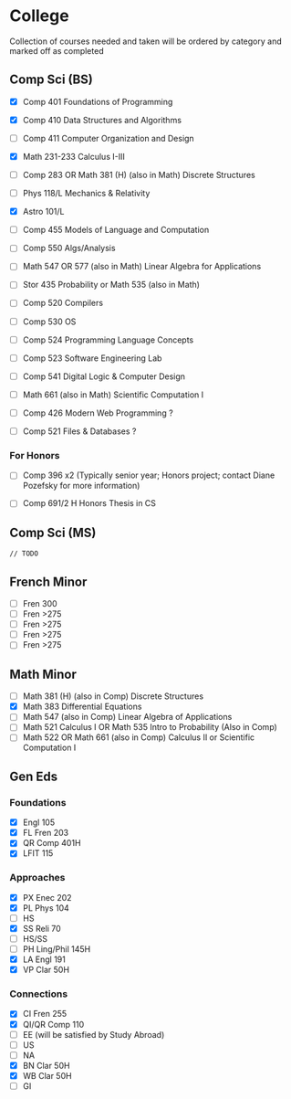# College

Collection of courses needed and taken will be ordered by category and marked
off as completed

## Comp Sci (BS)

 - [x] Comp 401 Foundations of Programming
 - [x] Comp 410 Data Structures and Algorithms
 - [ ] Comp 411 Computer Organization and Design
 - [x] Math 231-233 Calculus I-III
 - [ ] Comp 283 OR Math 381 (H) (also in Math) Discrete Structures
 - [ ] Phys 118/L Mechanics & Relativity
 - [x] Astro 101/L
 - [ ] Comp 455 Models of Language and Computation
 - [ ] Comp 550 Algs/Analysis
 - [ ] Math 547 OR 577 (also in Math) Linear Algebra for Applications
 - [ ] Stor 435 Probability or Math 535 (also in Math)
 - [ ] Comp 520 Compilers
 - [ ] Comp 530 OS
 - [ ] Comp 524 Programming Language Concepts
 - [ ] Comp 523 Software Engineering Lab
 - [ ] Comp 541 Digital Logic & Computer Design
 - [ ] Math 661 (also in Math) Scientific Computation I

 - [ ] Comp 426 Modern Web Programming ?
 - [ ] Comp 521 Files & Databases ?

### For Honors

- [ ] Comp 396 x2 (Typically senior year; Honors project; contact Diane Pozefsky
  for more information)

- [ ] Comp 691/2 H Honors Thesis in CS

## Comp Sci (MS)

`// TODO`

## French Minor

 - [ ] Fren 300
 - [ ] Fren >275
 - [ ] Fren >275
 - [ ] Fren >275
 - [ ] Fren >275

## Math Minor

 - [ ] Math 381 (H) (also in Comp) Discrete Structures
 - [x] Math 383 Differential Equations
 - [ ] Math 547 (also in Comp) Linear Algebra of Applications
 - [ ] Math 521 Calculus I OR Math 535 Intro to Probability (Also in Comp)
 - [ ] Math 522 OR Math 661 (also in Comp) Calculus II or Scientific Computation I

## Gen Eds

### Foundations

 - [x] Engl 105
 - [x] FL Fren 203
 - [x] QR Comp 401H
 - [x] LFIT 115

### Approaches

 - [x] PX Enec 202
 - [x] PL Phys 104
 - [ ] HS
 - [x] SS Reli 70
 - [ ] HS/SS
 - [ ] PH Ling/Phil 145H
 - [x] LA Engl 191
 - [x] VP Clar 50H

### Connections

 - [x] CI Fren 255
 - [x] QI/QR Comp 110
 - [ ] EE (will be satisfied by Study Abroad)
 - [ ] US
 - [ ] NA
 - [x] BN Clar 50H
 - [x] WB Clar 50H
 - [ ] GI
